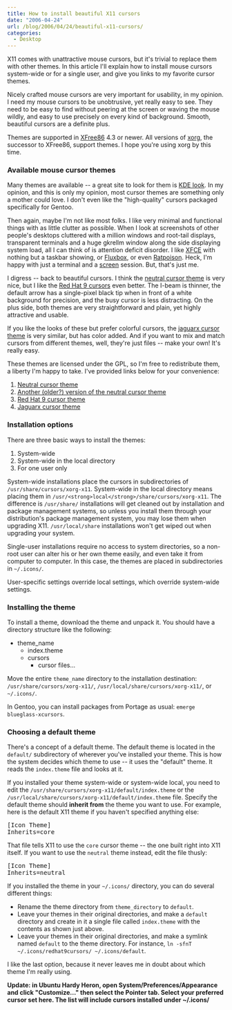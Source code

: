 ```yaml
---
title: How to install beautiful X11 cursors
date: "2006-04-24"
url: /blog/2006/04/24/beautiful-x11-cursors/
categories:
  - Desktop
---
```

X11 comes with unattractive mouse cursors, but it's trivial to replace them with other themes. In this article I'll explain how to install mouse cursors system-wide or for a single user, and give you links to my favorite cursor themes.

Nicely crafted mouse cursors are very important for usability, in my opinion. I need my mouse cursors to be unobtrusive, yet really easy to see. They need to be easy to find without peering at the screen or waving the mouse wildly, and easy to use precisely on every kind of background. Smooth, beautiful cursors are a definite plus.

Themes are supported in [XFree86](http://www.xfree86.org/) 4.3 or newer. All versions of [xorg](http://www.x.org/), the successor to XFree86, support themes. I hope you're using xorg by this time.

### Available mouse cursor themes

Many themes are available -- a great site to look for them is [KDE look](http://www.kde-look.org/?xcontentmode=36). In my opinion, and this is only my opinion, most cursor themes are something only a mother could love. I don't even like the "high-quality" cursors packaged specifically for Gentoo.

Then again, maybe I'm not like most folks. I like very minimal and functional things with as little clutter as possible. When I look at screenshots of other people's desktops cluttered with a million windows and root-tail displays, transparent terminals and a huge gkrellm window along the side displaying system load, all I can think of is attention deficit disorder. I like [XFCE](http://www.xfce.org) with nothing but a taskbar showing, or [Fluxbox](http://fluxbox.sourceforge.net), or even [Ratpoison](http://www.nongnu.org/ratpoison/). Heck, I'm happy with just a terminal and a [screen](http://www.gnu.org/software/screen/) session. But, that's just me.

I digress -- back to beautiful cursors. I think the [neutral cursor theme](http://www.kde-look.org/content/show.php?content=28310) is very nice, but I like the [Red Hat 9 cursors](http://www.kde-look.org/content/show.php?content=5600) even better. The I-beam is thinner, the default arrow has a single-pixel black tip when in front of a white background for precision, and the busy cursor is less distracting. On the plus side, both themes are very straightforward and plain, yet highly attractive and usable.

If you like the looks of these but prefer colorful cursors, the [jaguarx cursor theme](http://www.kde-look.org/content/show.php?content=6679) is very similar, but has color added. And if you want to mix and match cursors from different themes, well, they're just files -- make your own! It's really easy.

These themes are licensed under the GPL, so I'm free to redistribute them, a liberty I'm happy to take. I've provided links below for your convenience:

1.  [Neutral cursor theme](/media/2006/04/neutral.tar.gz)
2.  [Another (older?) version of the neutral cursor theme](/media/2006/04/neutral-old.tar.gz)
3.  [Red Hat 9 cursor theme](/media/2006/04/redhat9cursors.tar.gz)
4.  [Jaguarx cursor theme](/media/2006/04/jaguarx.tar.gz)

### Installation options

There are three basic ways to install the themes:

1.  System-wide
2.  System-wide in the local directory
3.  For one user only

System-wide installations place the cursors in subdirectories of `/usr/share/cursors/xorg-x11`. System-wide in the local directory means placing them in `/usr/<strong>local</strong>/share/cursors/xorg-x11`. The difference is `/usr/share/` installations will get cleaned out by installation and package management systems, so unless you install them through your distribution's package management system, you may lose them when upgrading X11. `/usr/local/share` installations won't get wiped out when upgrading your system.

Single-user installations require no access to system directories, so a non-root user can alter his or her own theme easily, and even take it from computer to computer. In this case, the themes are placed in subdirectories in `~/.icons/`.

User-specific settings override local settings, which override system-wide settings.

### Installing the theme

To install a theme, download the theme and unpack it. You should have a directory structure like the following:

*   theme_name 
    *   index.theme
    *   cursors 
        *   cursor files...

Move the entire `theme_name` directory to the installation destination: `/usr/share/cursors/xorg-x11/`, `/usr/local/share/cursors/xorg-x11/`, or `~/.icons/`.

In Gentoo, you can install packages from Portage as usual: `emerge blueglass-xcursors`.

### Choosing a default theme

There's a concept of a default theme. The default theme is located in the `default/` subdirectory of wherever you've installed your theme. This is how the system decides which theme to use -- it uses the "default" theme. It reads the `index.theme` file and looks at it.

If you installed your theme system-wide or system-wide local, you need to edit the `/usr/share/cursors/xorg-x11/default/index.theme` or the `/usr/local/share/cursors/xorg-x11/default/index.theme` file. Specify the default theme should **inherit from** the theme you want to use. For example, here is the default X11 theme if you haven't specified anything else:

<pre>[Icon Theme]
Inherits=core</pre>

That file tells X11 to use the `core` cursor theme -- the one built right into X11 itself. If you want to use the `neutral` theme instead, edit the file thusly:

<pre>[Icon Theme]
Inherits=neutral</pre>

If you installed the theme in your `~/.icons/` directory, you can do several different things:

*   Rename the theme directory from `theme_directory` to `default`.
*   Leave your themes in their original directories, and make a `default` directory and create in it a single file called `index.theme` with the contents as shown just above.
*   Leave your themes in their original directories, and make a symlink named `default` to the theme directory. For instance, `ln -sfnT ~/.icons/redhat9cursors/ ~/.icons/default`.

I like the last option, because it never leaves me in doubt about which theme I'm really using.
    
**Update: in Ubuntu Hardy Heron, open System/Preferences/Appearance and click "Customize..." then select the Pointer tab. Select your preferred cursor set here. The list will include cursors installed under ~/.icons/**


